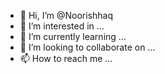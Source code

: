 - 👋 Hi, I’m @Noorishhaq
- 👀 I’m interested in ...
- 🌱 I’m currently learning ...
- 💞️ I’m looking to collaborate on ...
- 📫 How to reach me ...

<!---
Noorishhaq/Noorishhaq is a ✨ special ✨ repository because its `README.md` (this file) appears on your GitHub profile.
You can click the Preview link to take a look at your changes.
--->
